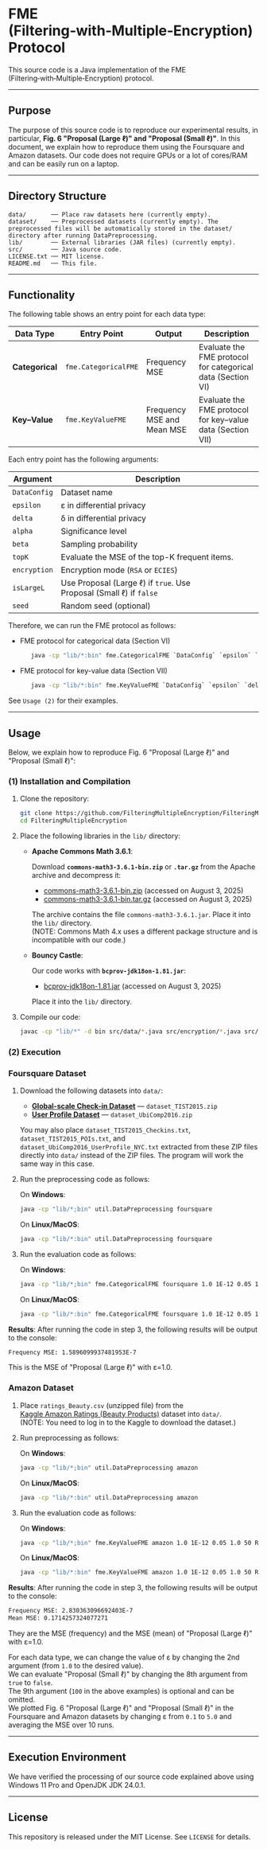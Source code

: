 # FME (Filtering‑with‑Multiple‑Encryption) Protocol

This source code is a Java implementation of the FME (Filtering‑with‑Multiple‑Encryption) protocol. 

---

## Purpose

The purpose of this source code is to reproduce our experimental results, in particular, **Fig. 6 "Proposal (Large ℓ)" and "Proposal (Small ℓ)"**. In this document, we explain how to reproduce them using the Foursquare and Amazon datasets. Our code does not require GPUs or a lot of cores/RAM and can be easily run on a laptop.

---

## Directory Structure

```text
data/       ── Place raw datasets here (currently empty).
dataset/    ── Preprocessed datasets (currently empty). The preprocessed files will be automatically stored in the dataset/ directory after running DataPreprocessing.
lib/        ── External libraries (JAR files) (currently empty).
src/        ── Java source code.
LICENSE.txt ── MIT license.
README.md   ── This file.
```

---

## Functionality

The following table shows an entry point for each data type: 

| Data Type       | Entry Point          | Output                   | Description              |
| --------------- | -------------------- | ------------------------ | ------------------------ |
| **Categorical** | `fme.CategoricalFME` | Frequency MSE            | Evaluate the FME protocol for categorical data (Section VI)|
| **Key–Value**   | `fme.KeyValueFME`    | Frequency MSE and Mean MSE | Evaluate the FME protocol for key–value data (Section VII)|

Each entry point has the following arguments:

| Argument                | Description                                   |
| ----------------------- | --------------------------------------------- |
| `DataConfig`            | Dataset name                                  |
| `epsilon`               | ε in differential privacy                     |
| `delta`                 | δ in differential privacy                     |
| `alpha`                 | Significance level                            |
| `beta`                  | Sampling probability                          |
| `topK`                  | Evaluate the MSE of the top-K frequent items. |
| `encryption`            | Encryption mode (`RSA` or `ECIES`)            |
| `isLargeL`              | Use Proposal (Large ℓ) if `true`. Use Proposal (Small ℓ) if `false` |
| `seed`                  | Random seed (optional)                        |

Therefore, we can run the FME protocol as follows:
- FME protocol for categorical data (Section VI)
   ```bash
      java -cp "lib/*:bin" fme.CategoricalFME `DataConfig` `epsilon` `delta` `alpha` `beta` `topK` `encryption` `isLargeL` `seed`
   ```

- FME protocol for key-value data (Section VII)
   ```bash
      java -cp "lib/*:bin" fme.KeyValueFME `DataConfig` `epsilon` `delta` `alpha` `beta` `topK` `encryption` `isLargeL` `seed`
   ```

See ``Usage (2)`` for their examples.

---

## Usage

Below, we explain how to reproduce Fig. 6 "Proposal (Large ℓ)" and "Proposal (Small ℓ)":

### (1) Installation and Compilation

1. Clone the repository:

   ```bash
   git clone https://github.com/FilteringMultipleEncryption/FilteringMultipleEncryption.git
   cd FilteringMultipleEncryption
   ```

2. Place the following libraries in the `lib/` directory:

   - **Apache Commons Math 3.6.1**:

     Download **`commons-math3-3.6.1-bin.zip`** or **`.tar.gz`** from the Apache archive and decompress it:
     - [commons-math3-3.6.1-bin.zip](https://archive.apache.org/dist/commons/math/binaries/commons-math3-3.6.1-bin.zip) (accessed on August 3, 2025)
     - [commons-math3-3.6.1-bin.tar.gz](https://archive.apache.org/dist/commons/math/binaries/commons-math3-3.6.1-bin.tar.gz) (accessed on August 3, 2025)
     
     The archive contains the file `commons-math3-3.6.1.jar`. Place it into the `lib/` directory.  
     (NOTE: Commons Math 4.x uses a different package structure and is incompatible with our code.)
   - **Bouncy Castle**:

     Our code works with **`bcprov-jdk18on-1.81.jar`**:
     - [bcprov-jdk18on-1.81.jar](https://repo1.maven.org/maven2/org/bouncycastle/bcprov-jdk18on/1.81/bcprov-jdk18on-1.81.jar) (accessed on August 3, 2025)

     Place it into the `lib/` directory.
     
3. Compile our code:

   ```bash
   javac -cp "lib/*" -d bin src/data/*.java src/encryption/*.java src/fme/*.java src/hash/*.java src/sageo/*.java src/util/*.java
   ```

### (2) Execution

### Foursquare Dataset

1. Download the following datasets into `data/`:
   - **[Global-scale Check-in Dataset](https://sites.google.com/site/yangdingqi/home/foursquare-dataset#h.p_ID_56)** — `dataset_TIST2015.zip`
   - **[User Profile Dataset](https://sites.google.com/site/yangdingqi/home/foursquare-dataset#h.p_ID_68)** — `dataset_UbiComp2016.zip`
   
   You may also place `dataset_TIST2015_Checkins.txt`, `dataset_TIST2015_POIs.txt`, and `dataset_UbiComp2016_UserProfile_NYC.txt` extracted from these ZIP files directly into `data/` instead of the ZIP files. The program will work the same way in this case.

3. Run the preprocessing code as follows:

   On **Windows**:
      ```bash
      java -cp "lib/*;bin" util.DataPreprocessing foursquare
      ```
      
   On **Linux/MacOS**:
      ```bash
      java -cp "lib/*:bin" util.DataPreprocessing foursquare
      ```

4. Run the evaluation code as follows:

   On **Windows**:
   ```bash
   java -cp "lib/*;bin" fme.CategoricalFME foursquare 1.0 1E-12 0.05 1.0 50 RSA true 100
   ```
   
   On **Linux/MacOS**:
   ```bash
   java -cp "lib/*:bin" fme.CategoricalFME foursquare 1.0 1E-12 0.05 1.0 50 RSA true 100
   ```

**Results**: After running the code in step 3, the following results will be output to the console:

   ```bash
   Frequency MSE: 1.5896099937481953E-7
   ```
   This is the MSE of "Proposal (Large ℓ)" with ε=1.0.

### Amazon Dataset

1. Place `ratings_Beauty.csv` (unzipped file) from the [Kaggle Amazon Ratings (Beauty Products)](https://www.kaggle.com/datasets/skillsmuggler/amazon-ratings) dataset into `data/`. \
   (NOTE: You need to log in to the Kaggle to download the dataset.)
2. Run preprocessing as follows:

   On **Windows**:
      ```bash
      java -cp "lib/*;bin" util.DataPreprocessing amazon
      ```
   
   On **Linux/MacOS**:
      ```bash
      java -cp "lib/*:bin" util.DataPreprocessing amazon
      ```

3. Run the evaluation code as follows:

   On **Windows**:
   ```bash
   java -cp "lib/*;bin" fme.KeyValueFME amazon 1.0 1E-12 0.05 1.0 50 RSA true 100
   ```
   
   On **Linux/MacOS**:
   ```bash
   java -cp "lib/*:bin" fme.KeyValueFME amazon 1.0 1E-12 0.05 1.0 50 RSA true 100
   ```

**Results**: After running the code in step 3, the following results will be output to the console:

   ```bash
   Frequency MSE: 2.830363096692403E-7
   Mean MSE: 0.1714257324077271
   ```
   They are the MSE (frequency) and the MSE (mean) of "Proposal (Large ℓ)" with ε=1.0.

For each data type, we can change the value of ε by changing the 2nd argument (from `1.0` to the desired value). \
We can evaluate "Proposal (Small ℓ)" by changing the 8th argument from `true` to `false`. \
The 9th argument (`100` in the above examples) is optional and can be omitted. \
We plotted Fig. 6 "Proposal (Large ℓ)" and "Proposal (Small ℓ)" in the Foursquare and Amazon datasets by changing ε from `0.1` to `5.0` and averaging the MSE over 10 runs.

---

## Execution Environment

We have verified the processing of our source code explained above using Windows 11 Pro and OpenJDK JDK 24.0.1.

---

## License

This repository is released under the MIT License. See `LICENSE` for details.
